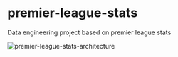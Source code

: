 # premier-league-stats
Data engineering project based on premier league stats

![premier-league-stats-architecture](https://github.com/user-attachments/assets/84c87b2e-c2cb-46b3-8201-e0af729e0003)
